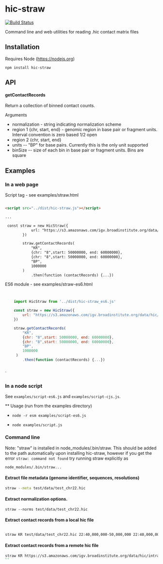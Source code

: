 # hic-straw

[![Build Status](https://travis-ci.com/igvteam/hic-straw.svg?branch=master)](https://travis-ci.com/igvteam/hic-straw)

Command line and web utilities for reading .hic contact matrix files

## Installation

Requires Node (https://nodejs.org)

```
npm install hic-straw
```

## API

#### getContactRecords

Return a collection of binned contact counts.

Arguments
* normalization - string indicating normalization scheme
* region 1  {chr, start, end} - genomic region in base pair or fragment units.  Interval convention is zero based 1/2 open
* region 2  {chr, start, end}
* units -- "BP" for base pairs.  Currently this is the only unit supported
* binSize -- size of each bin in base pair or fragment units.  Bins are square


## Examples


### In a web page

Script tag - see examples/straw.html

```html

<script src="../dist/hic-straw.js"></script>

...

 const straw = new HicStraw({
            url: "https://s3.amazonaws.com/igv.broadinstitute.org/data/hic/intra_nofrag_30.hic"
        })

        straw.getContactRecords(
            "KR",
            {chr: "8",start: 50000000, end: 60000000},
            {chr: "8",start: 50000000, end: 60000000},
            "BP",
            1000000
        )
            .then(function (contactRecords) {...})

```
      

ES6 module - see examples/straw-es6.html

```js


    import HicStraw from '../dist/hic-straw_es6.js'

    const straw = new HicStraw({
        url: "https://s3.amazonaws.com/igv.broadinstitute.org/data/hic/intra_nofrag_30.hic"
    })

    straw.getContactRecords(
        "KR",
        {chr: "8",start: 50000000, end: 60000000},
        {chr: "8",start: 50000000, end: 60000000},
        "BP",
        1000000
     )
        .then(function (contactRecords) {...})



```

`

### In a node script

See ```examples/script-es6.js``` and ```examples/script-cjs.js```. 

** Usage (run from the examples directory)

* ```node -r esm examples/script-es6.js```

* ```node examples/script.js```

      
### Command line

Note: "straw" is installed in node_modules/.bin/straw.  This should be added to the path automatically upon installing
hic-straw, however if you get the error ```straw: command not found``` try running straw explicitly as

```node_modules/.bin/straw...```

#### Extract file metadata (genome identifier, sequences,  resolutions)

```bash
straw --meta test/data/test_chr22.hic 
```

#### Extract normalization options.

```
straw --norms test/data/test_chr22.hic 

```  

#### Extract contact records from a local hic file


```bash

straw KR test/data/test_chr22.hic 22:40,000,000-50,000,000 22:40,000,000-50,000,000 BP 100,000

```
#### Extract contact records from a remote hic file

```bash
straw KR https://s3.amazonaws.com/igv.broadinstitute.org/data/hic/intra_nofrag_30.hic 8:48,700,000-48,900,000 8:48700000-48900000 BP 10,000
``
